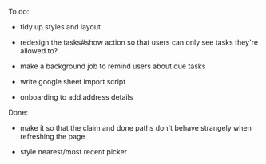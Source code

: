 To do:

- tidy up styles and layout

- redesign the tasks#show action so that users can only see tasks they're allowed to?

- make a background job to remind users about due tasks

- write google sheet import script

- onboarding to add address details


Done: 

- make it so that the claim and done paths don't behave strangely when refreshing the page

- style nearest/most recent picker